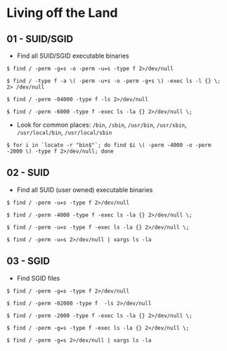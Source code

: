 # Living off the Land

## 01 - SUID/SGID

- Find all SUID/SGID executable binaries

```
$ find / -perm -g=s -o -perm -u=s -type f 2>/dev/null

$ find / -type f -a \( -perm -u+s -o -perm -g+s \) -exec ls -l {} \; 2> /dev/null

$ find / -perm -04000 -type f -ls 2>/dev/null

$ find / -perm -6000 -type f -exec ls -la {} 2>/dev/null \;
```

- Look for common places: `/bin`, `/sbin`, `/usr/bin`, `/usr/sbin`, `/usr/local/bin`, `/usr/local/sbin`

```
$ for i in `locate -r "bin$"`; do find $i \( -perm -4000 -o -perm -2000 \) -type f 2>/dev/null; done
```

## 02 - SUID

- Find all SUID (user owned) executable binaries

```
$ find / -perm -u=s -type f 2>/dev/null

$ find / -perm -4000 -type f -exec ls -la {} 2>/dev/null \;

$ find / -perm -u=s -type f -exec ls -la {} 2>/dev/null \;

$ find / -perm -u=s 2>/dev/null | xargs ls -la
```

## 03 - SGID

- Find SGID files

```
$ find / -perm -g=s -type f 2>/dev/null

$ find / -perm -02000 -type f  -ls 2>/dev/null

$ find / -perm -2000 -type f -exec ls -la {} 2>/dev/null \;

$ find / -perm -g=s -type f -exec ls -la {} 2>/dev/null \;

$ find / -perm -g=s 2>/dev/null | xargs ls -la
```